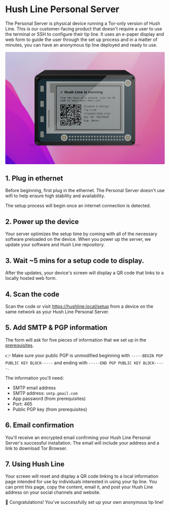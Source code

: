 # Hush Line Personal Server

The Personal Server is physical device running a Tor-only version of Hush Line. This is our customer-facing product that doesn't require a user to use the terminal or SSH to configure their tip line. It uses an e-paper display and web form to guide the user through the set up process and in a matter of minutes, you can have an anonymous tip line deployed and ready to use.

<img src="../img/personal-server-cover.png">

## 1. Plug in ethernet

Before beginning, first plug in the ethernet. The Personal Server doesn't use wifi to help ensure high stability and availability.

The setup process will begin once an internet connection is detected.

## 2. Power up the device

Your server optimizes the setup time by coming with all of the necessary software preloaded on the device. When you power up the server, we update your software and Hush Line repository.

## 3. Wait ~5 mins for a setup code to display.

After the updates, your device's screen will display a QR code that links to a locally hosted web form.

## 4. Scan the code

Scan the code or visit https://hushline.local/setup from a device on the same network as your Hush Line Personal Server. 

## 5. Add SMTP & PGP information

The form will ask for five pieces of information that we set up in the [prerequisites](./prereqs/general.md). 

👉 Make sure your public PGP is unmodified beginning with `-----BEGIN PGP PUBLIC KEY BLOCK-----` and ending with `-----END PGP PUBLIC KEY BLOCK-----`.

The information you'll need: 

- SMTP email address
- SMTP address: `smtp.gmail.com`
- App password (from prerequisites)
- Port: 465
- Public PGP key (from prerequisites)

## 6. Email confirmation

You'll receive an encrypted email confirming your Hush Line Personal Server's successful installation. The email will include your address and a link to download Tor Browser.

## 7. Using Hush Line

Your screen will reset and display a QR code linking to a local information page intended for use by individuals interested in using your tip line. You can print this page, copy the content, email it, and post your Hush Line address on your social channels and website.

🎉 Congratulations! You've successfully set up your own anonymous tip line! 

